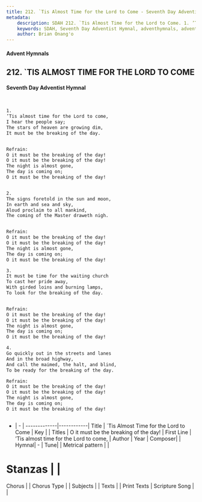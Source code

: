 ```yaml
---
title: 212. `Tis Almost Time for the Lord to Come - Seventh Day Adventist Hymnal
metadata:
    description: SDAH 212. `Tis Almost Time for the Lord to Come. 1. ’Tis almost time for the Lord to come, I hear the people say; The stars of heaven are growing dim, It must be the breaking of the day. 
    keywords: SDAH, Seventh Day Adventist Hymnal, adventhymnals, advent hymnals, `Tis Almost Time for the Lord to Come, ’Tis almost time for the Lord to come, ,O it must be the breaking of the day!
    author: Brian Onang'o
---
```


#### Advent Hymnals
## 212. `TIS ALMOST TIME FOR THE LORD TO COME
#### Seventh Day Adventist Hymnal

```txt


1.
’Tis almost time for the Lord to come,
I hear the people say;
The stars of heaven are growing dim,
It must be the breaking of the day.


Refrain:
O it must be the breaking of the day!
O it must be the breaking of the day!
The night is almost gone,
The day is coming on;
O it must be the breaking of the day!


2.
The signs foretold in the sun and moon,
In earth and sea and sky,
Aloud proclaim to all mankind,
The coming of the Master draweth nigh.


Refrain:
O it must be the breaking of the day!
O it must be the breaking of the day!
The night is almost gone,
The day is coming on;
O it must be the breaking of the day!

3.
It must be time for the waiting church
To cast her pride away,
With girded loins and burning lamps,
To look for the breaking of the day.


Refrain:
O it must be the breaking of the day!
O it must be the breaking of the day!
The night is almost gone,
The day is coming on;
O it must be the breaking of the day!

4.
Go quickly out in the streets and lanes
And in the broad highway,
And call the maimed, the halt, and blind,
To be ready for the breaking of the day.

Refrain:
O it must be the breaking of the day!
O it must be the breaking of the day!
The night is almost gone,
The day is coming on;
O it must be the breaking of the day!



```

- |   -  |
-------------|------------|
Title | `Tis Almost Time for the Lord to Come |
Key |  |
Titles | O it must be the breaking of the day! |
First Line | ’Tis almost time for the Lord to come, |
Author | 
Year | 
Composer|  |
Hymnal|  - |
Tune|  |
Metrical pattern | |
# Stanzas |  |
Chorus |  |
Chorus Type |  |
Subjects |  |
Texts |  |
Print Texts | 
Scripture Song |  |
  
